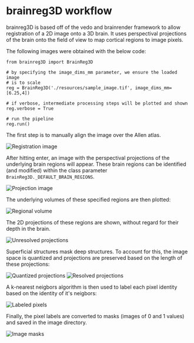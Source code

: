 # brainreg3D workflow
brainreg3D is based off of the vedo and brainrender framework to allow registration of a 2D image onto a 3D brain. It uses perspectival projections of the brain onto the field of view to map cortical regions to image pixels.

The following images were obtained with the below code:
```
from brainreg3D import BrainReg3D

# by specifying the image_dims_mm parameter, we ensure the loaded image
# is to scale
reg = BrainReg3D('./resources/sample_image.tif', image_dims_mm=[6.25,4])

# if verbose, intermediate processing steps will be plotted and shown
reg.verbose = True

# run the pipeline
reg.run()
```

The first step is to manually align the image over the Allen atlas.

![Registration image](resources/_images/reg_image.png)

After hitting enter, an image with the perspectival projections of the underlying brain regions will appear. These brain regions can be identified (and modified) within the class parameter `BrainReg3D._DEFAULT_BRAIN_REGIONS`.

![Projection image](resources/_images/proj_image.png)

The underlying volumes of these specified regions are then plotted:

![Regional volume](resources/_images/projected_volume.png)

The 2D projections of these regions are shown, without regard for their depth in the brain.

![Unresolved projections](resources/_images/perspectival_projections.png)

Superficial structures mask deep structures. To account for this, the image space is quantized and projections are preserved based on the length of these projections:

![Quantized projections](resources/_images/quantized_projections.png)
![Resolved projections](resources/_images/depth_resolved.png)

A k-nearest neigbors algorithm is then used to label each pixel identity based on the identity of it's neigbors:

![Labeled pixels](resources/_images/pixel_labels.png)

Finally, the pixel labels are converted to masks (images of 0 and 1 values) and saved in the image directory.

![Image masks](resources/_images/pixel_masks.png)


